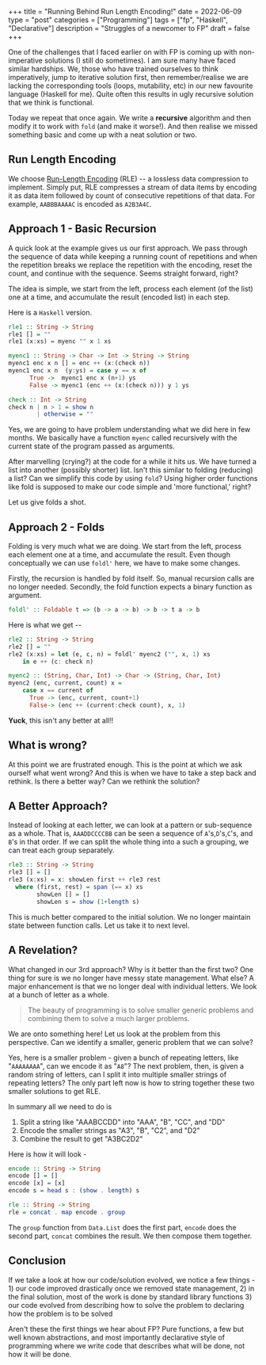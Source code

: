 +++
title       = "Running Behind Run Length Encoding!"
date        = 2022-06-09
type        = "post"
categories  = ["Programming"]
tags        = ["fp", "Haskell", "Declarative"]
description = "Struggles of a newcomer to FP"
draft       = false
+++

One of the challenges that I faced earlier on with FP is coming up with
non-imperative solutions (I still do sometimes). I am sure many have faced
similar hardships. We, those who have trained ourselves to think imperatively,
jump to iterative solution first, then remember/realise we are lacking the
corresponding tools (loops, mutability, etc) in our new favourite language
(Haskell for me). Quite often this results in ugly recursive solution that we
think is functional.

Today we repeat that once again. We write a __recursive__ algorithm and then
modify it to work with `fold` (and make it worse!). And then realise we missed
something basic and come up with a neat solution or two.

## Run Length Encoding 
We choose [Run-Length
Encoding](https://en.wikipedia.org/wiki/Run-length_encoding) (RLE) -- a lossless
data compression to implement. Simply put, RLE compresses a stream of data items
by encoding it as data item  followed by count of consecutive repetitions of
that data. For example, `AABBBAAAAC` is encoded as `A2B3A4C`.

## Approach 1 - Basic Recursion
A quick look at the example gives us our first approach. We pass through the
sequence of data while keeping a running count of repetitions and when the
repetition breaks we replace the repetition with the encoding, reset the count,
and continue with the sequence. Seems straight forward, right?

The idea is simple, we start from the left, process each element (of the list)
one at a time, and accumulate the result (encoded list) in each step.


Here is a `Haskell` version.

```Haskell
rle1 :: String -> String
rle1 [] = ""
rle1 (x:xs) = myenc "" x 1 xs

myenc1 :: String -> Char -> Int -> String -> String
myenc1 enc x n [] = enc ++ (x:(check n))
myenc1 enc x n  (y:ys) = case y == x of
      True ->  myenc1 enc x (n+1) ys
      False -> myenc1 (enc ++ (x:(check n))) y 1 ys

check :: Int -> String
check n | n > 1 = show n
        | otherwise = ""

```
Yes, we are going to have problem understanding what we did here in few months.
We basically have a function `myenc` called recursively with the current state
of the program passed as arguments.

After marvelling (crying?) at the code for a while it hits us. We have turned a
list into another (possibly shorter) list. Isn't this similar to folding
(reducing) a list?  Can we simplify this code by using `fold`? Using higher
order functions like fold is supposed to make our code simple and 'more
functional,' right?

Let us give folds a shot.

## Approach 2 - Folds
Folding is very much what we are doing. We start from the left, process each
element one at a time, and accumulate the result. Even though conceptually we
can use `foldl'` here, we have to make some changes.

Firstly, the recursion is handled by fold itself. So, manual recursion calls are
no longer needed. Secondly, the fold function expects a binary function as
argument.

```Haskell
foldl' :: Foldable t => (b -> a -> b) -> b -> t a -> b
```
Here is what we get --

```Haskell
rle2 :: String -> String
rle2 [] = ""
rle2 (x:xs) = let (e, c, n) = foldl' myenc2 ("", x, 1) xs
    in e ++ (c: check n)

myenc2 :: (String, Char, Int) -> Char -> (String, Char, Int)
myenc2 (enc, current, count) x =
    case x == current of
      True -> (enc, current, count+1)
      False-> (enc ++ (current:check count), x, 1)
```

**Yuck**, this isn't any better at all!!


## What is wrong?
At this point we are frustrated enough. This is the point at which we ask
ourself what went wrong? And this is when we have to take a step back and
rethink. Is there a better way? Can we rethink the solution? 


## A Better Approach?
Instead of looking at each letter, we can look at a pattern or sub-sequence as a
whole. That is, `AAADDCCCCBB` can be seen a sequence of `A`'s,`D`'s,`C`'s, and
`B`'s in that order. If we can split the whole thing into a such a grouping, we
can treat each group separately.

```Haskell
rle3 :: String -> String
rle3 [] = []
rle3 (x:xs) = x: showLen first ++ rle3 rest
  where (first, rest) = span (== x) xs
        showLen [] = []
        showLen s = show (1+length s)
```

This is much better compared to the initial solution. We no longer maintain
state between function calls. Let us take it to next level.


##  A Revelation?
What changed in our 3rd approach? Why is it better than the first two? One thing
for sure is we no longer have messy state management. What else? A major
enhancement is that we no longer deal with individual letters. We look at a
bunch of letter as a whole.

>The beauty of programming is to solve smaller generic problems and combining
>them to solve a much larger problems.

We are onto something here! Let us look at the problem from this perspective.
Can we identify a smaller, generic problem that we can solve?

Yes, here is a smaller problem - given a bunch of repeating letters, like
"`AAAAAAAA`", can we encode it as "`A8`"? The next problem, then, is
given a random string of letters, can I split it into multiple smaller strings
of repeating letters? The only part left now is  how to string together these
two smaller solutions to get RLE.

In summary all we need to do is

1. Split a string like "AAABCCDD" into "AAA", "B", "CC", and "DD"
2. Encode the smaller strings as "A3", "B", "C2", and "D2"
3. Combine the result to get "A3BC2D2"

Here is how it will look -

```Haskell
encode :: String -> String
encode [] = []
encode [x] = [x]
encode s = head s : (show . length) s

rle :: String -> String
rle = concat . map encode . group
```

The `group` function from `Data.List` does the first part, `encode` does the
second part, `concat` combines the result. We then compose them together.


## Conclusion
If we take a look at how our code/solution evolved, we notice a few things - 1)
our code improved drastically once we removed state management, 2) in the final
solution, most of the work is done by standard library functions 3) our code
evolved from describing how to solve the problem to declaring how the problem is
to be solved

Aren't these the first things we hear about FP? Pure functions, a few but
well known abstractions, and most importantly declarative style of
programming where we write code that describes what will be done, not how it
will be done.


